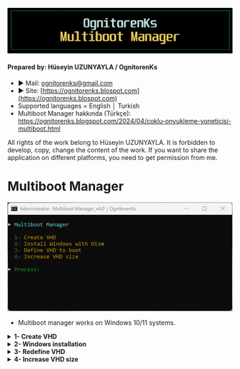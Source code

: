 ![Repo1](https://raw.githubusercontent.com/OgnitorenKs12/Multiboot_Manager/main/.github/Repo-SS/Title.png)

#### Prepared by: Hüseyin UZUNYAYLA / OgnitorenKs
- ► Mail: ognitorenks@gmail.com
- ► Site: [https://ognitorenks.blospot.com](https://ognitorenks.blospot.com)
- Supported languages = English │ Turkish
- Multiboot Manager hakkında (Türkçe): https://ognitorenks.blogspot.com/2024/04/coklu-onyukleme-yoneticisi-multiboot.html

All rights of the work belong to Hüseyin UZUNYAYLA. It is forbidden to develop, copy, change the content of the work. If you want to share the application on different platforms, you need to get permission from me.

# Multiboot Manager

![Tool0](https://raw.githubusercontent.com/OgnitorenKs12/Multiboot_Manager/main/.github/Manager/0.png)

- Multiboot manager works on Windows 10/11 systems.

<details><B><summary> 1- Create VHD</B></summary>

- This section allows you to create a VHD (Virtual Hard Disk). 
- In the "Define the VHD Path:" section you need to type the location and name where you will create the VHD. You don't have to type the extension, it will complete it automatically. It is also fine if you write it.
- "Write disk size in GB" will ask for the size of the VHD in this section. Write the size you want in GB. My advice is not to go below 30 GB.
- "VHD configuration type" section will ask for the disk configuration type. You need to select "GPT" if there is UEFI support, or "MBR" otherwise.
- "Should the VHD be given a random name?" if you press 'N' in this section you can enter the VHD visible name in the 'This computer' section.
- "Add script to the desktop that makes VHD visible?" To access VHD on the main system, you need to make it visible with Diskpart. You need to do this every time you boot the system. If you want to do this with one click, you can add a script to the desktop and do it with one click.
- It will then create the VHD and return to the main menu.

![Tool1](https://raw.githubusercontent.com/OgnitorenKs12/Multiboot_Manager/main/.github/Manager/1.png)

</details><details><B><summary> 2- Windows installation</B></summary>

- In this section you can quickly install Windows by inserting the ISO you have into the system or extracting it to any folder and defining its path. You can give the path to the folder path of the image or directly to the install.wim/esd file.

![Tool2.1](https://raw.githubusercontent.com/OgnitorenKs12/Multiboot_Manager/main/.github/Manager/2.1.png)

- After defining the image, it will take you to a menu that gives detailed information about the versions it contains. In this section, you need to dial the Index number of whichever version you want to install in the image. 

![Tool2.2](https://raw.githubusercontent.com/OgnitorenKs12/Multiboot_Manager/main/.github/Manager/2.2.png)

- After selecting the index number of the Windows to be installed, it will assign you to the disk selection menu to select the VHD. When creating a VHD disk, I define a VHD name and a random number. In the screenshot below, our VHD is assigned to the letter "J" and its name is "VHD-17438". After identifying our VHD from here, we dial the number to the left of it. Do not dial a letter.

![Tool2.3](https://raw.githubusercontent.com/OgnitorenKs12/Multiboot_Manager/main/.github/Manager/2.3.png)

- After making a selection, it will start installing Windows on the VHD with Dism. When it is finished, it will return you to the main menu. You need to restart the system to complete the system installation. Windows will complete the remaining operations and transfer you to the language selection and account creation menus.

![Tool2.4](https://raw.githubusercontent.com/OgnitorenKs12/Multiboot_Manager/main/.github/Manager/2.4.png)

</details><details><B><summary> 3- Redefine VHD</B></summary>

- If you back up the VHD file and do a clean install on your main system. Then you can continue to use your multiboot system by defining the VHD from this section.
- After entering this section, you need to define the path to the VHD file. After the definition process, it makes the VHD file visible and sets it as the system to be opened by default. If you reboot the system, VHD will start from the system on disk.

![Tool3](https://raw.githubusercontent.com/OgnitorenKs12/Multiboot_Manager/main/.github/Manager/3.png)

</details><details><B><summary> 4- Increase VHD size</B></summary>

- WARNING: Before doing anything in this section, you must right-click on the attached VHD from "This computer" and remove it
- WARNING: In this section you can only upgrade the VHD size
- "Define the VHD Path:" You need to enter the folder path of the VHD here
- "Write disk size in GB" You need to enter the new size of the VHD in GB

![Tool4.1](https://raw.githubusercontent.com/OgnitorenKs12/Multiboot_Manager/main/.github/Manager/4.1.png)

![Tool4.2](https://raw.githubusercontent.com/OgnitorenKs12/Multiboot_Manager/main/.github/Manager/4.2.png)

</details>
